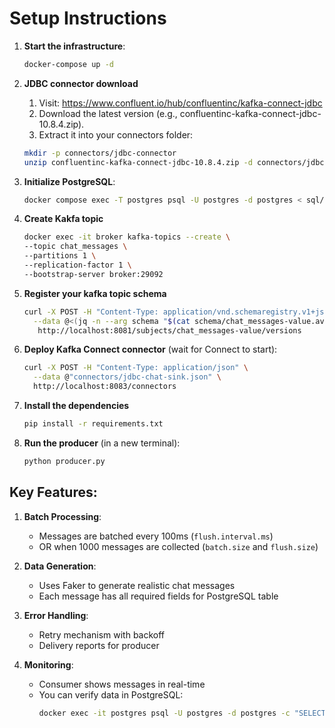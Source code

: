# Setup Instructions

1. **Start the infrastructure**:
   ```bash
   docker-compose up -d
   ```

2. **JDBC connector download**
   1. Visit: https://www.confluent.io/hub/confluentinc/kafka-connect-jdbc
   2. Download the latest version (e.g., confluentinc-kafka-connect-jdbc-10.8.4.zip).
   3. Extract it into your connectors folder:
   ```bash
   mkdir -p connectors/jdbc-connector
   unzip confluentinc-kafka-connect-jdbc-10.8.4.zip -d connectors/jdbc-connector
   ```

3. **Initialize PostgreSQL**:
   ```bash
   docker compose exec -T postgres psql -U postgres -d postgres < sql/init_db.sql
   ```

<!-- 4. **Download PostgreSQL JDBC driver**:
   ```bash
   mkdir -p postgres-driver
   wget https://jdbc.postgresql.org/download/postgresql-42.7.7.jar -O postgres-driver/postgresql-42.7.7.jar
   ``` -->

4. **Create Kakfa topic**
   ```bash
   docker exec -it broker kafka-topics --create \
   --topic chat_messages \
   --partitions 1 \
   --replication-factor 1 \
   --bootstrap-server broker:29092
   ```

5. **Register your kafka topic schema**
   ```bash
   curl -X POST -H "Content-Type: application/vnd.schemaregistry.v1+json" \
     --data @<(jq -n --arg schema "$(cat schema/chat_messages-value.avsc)" '{schema: $schema}') \
      http://localhost:8081/subjects/chat_messages-value/versions
   ```

6. **Deploy Kafka Connect connector** (wait for Connect to start):
   ```bash
   curl -X POST -H "Content-Type: application/json" \
     --data @"connectors/jdbc-chat-sink.json" \
     http://localhost:8083/connectors
   ```

7. **Install the dependencies**
   ```sh
   pip install -r requirements.txt
   ```

8. **Run the producer** (in a new terminal):
   ```bash
   python producer.py
   ```

## Key Features:

1. **Batch Processing**:
   - Messages are batched every 100ms (`flush.interval.ms`)
   - OR when 1000 messages are collected (`batch.size` and `flush.size`)

2. **Data Generation**:
   - Uses Faker to generate realistic chat messages
   - Each message has all required fields for PostgreSQL table

3. **Error Handling**:
   - Retry mechanism with backoff
   - Delivery reports for producer

4. **Monitoring**:
   - Consumer shows messages in real-time
   - You can verify data in PostgreSQL:
     ```bash
     docker exec -it postgres psql -U postgres -d postgres -c "SELECT COUNT(*) FROM ChatMessages;"
     ```